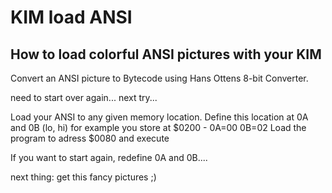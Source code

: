 # KIM load ANSI
## How to load colorful ANSI pictures with your KIM

Convert an ANSI picture to Bytecode using Hans Ottens 8-bit Converter.

need to start over again...  next try...

Load your ANSI to any given memory location.
Define this location at 0A and 0B (lo, hi)
    for example you store at $0200 - 0A=00 0B=02
Load the program to adress $0080 and execute

If you want to start again, redefine 0A and 0B....

next thing: get this fancy pictures ;)


